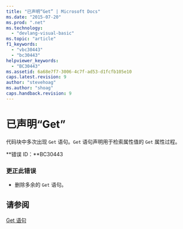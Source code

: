```yaml
---
title: "已声明“Get” | Microsoft Docs"
ms.date: "2015-07-20"
ms.prod: ".net"
ms.technology: 
  - "devlang-visual-basic"
ms.topic: "article"
f1_keywords: 
  - "vbc30443"
  - "bc30443"
helpviewer_keywords: 
  - "BC30443"
ms.assetid: 6a68e7f7-3006-4c7f-ad53-d1fcfb105e10
caps.latest.revision: 9
author: "stevehoag"
ms.author: "shoag"
caps.handback.revision: 9
---
```

# 已声明“Get”
代码块中多次出现 `Get` 语句。`Get` 语句声明用于检索属性值的 `Get` 属性过程。  
  
 **错误 ID：**BC30443  
  
### 更正此错误  
  
-   删除多余的 `Get` 语句。  
  
## 请参阅  
 [Get 语句](../../visual-basic/language-reference/statements/get-statement.md)